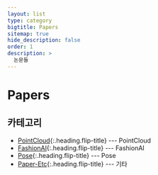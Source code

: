 ```yaml
---
layout: list
type: category
bigtitle: Papers
sitemap: true
hide_description: false
order: 1
description: >
  논문들
---
```


# Papers

## 카테고리

* [PointCloud]{:.heading.flip-title} --- PointCloud
* [FashionAI]{:.heading.flip-title} --- FashionAI
* [Pose]{:.heading.flip-title} --- Pose
* [Paper-Etc]{:.heading.flip-title} --- 기타


[PointCloud]: /pointcloud/
[FashionAI]: /fashionai/
[Pose]: /pose/
[Paper-Etc]: /paper-etc/
